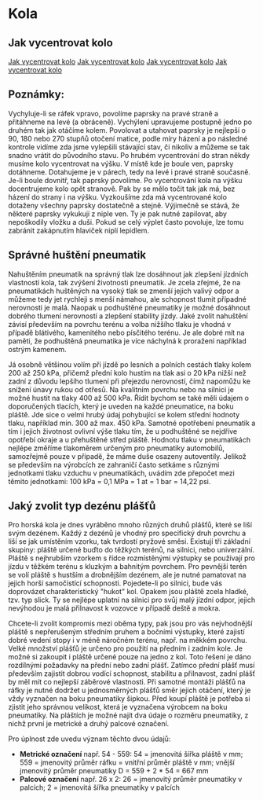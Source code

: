 # Kola

## Jak vycentrovat kolo
[Jak vycentrovat kolo](http://www.youtube.com/watch?v=Eg9ZfzLnTl0)
[Jak vycentrovat kolo](http://www.youtube.com/watch?v=a25vC5zsf6A)
[Jak vycentrovat kolo](http://www.youtube.com/watch?v=aPIeiFzPcrI)
[Jak vycentrovat kolo](http://www.youtube.com/watch?v=TcoSgl3qiHU)

## Poznámky:
Vychyluje-li se ráfek vpravo, povolíme paprsky na pravé straně a přitáhneme na levé (a obráceně). Vychýlení upravujeme postupně jedno po druhém tak jak otáčíme kolem. Povolovat a utahovat paprsky je nejlepší o 90, 180 nebo 270 stupňů otočení matice, podle míry házení a po následné kontrole vidíme zda jsme vylepšili stávající stav, či nikoliv a můžeme se tak snadno vrátit do původního stavu. Po hrubém vycentrování do stran někdy musíme kolo vycentrovat na výšku. V místě kde je boule ven, paprsky dotáhneme. Dotahujeme je v párech, tedy na levé i pravé straně současně. Je-li boule dovnitř, tak paprsky povolíme. Po vycentrování kola na výšku docentrujeme kolo opět stranově. Pak by se mělo točit tak jak má, bez házení do strany i na výšku. Vyzkoušíme zda má vycentrované kolo dotaženy všechny paprsky dostatečně a stejně. Výjimečně se stává, že některé paprsky vykukují z niple ven. Ty je pak nutné zapilovat, aby nepoškodily vložku a duši. Pokud se celý výplet často povoluje, lze tomu zabránit zakápnutím hlaviček niplí lepidlem.

## Správné huštění pneumatik

Nahuštěním pneumatik na správný tlak lze dosáhnout jak zlepšení jízdních vlastností kola, tak zvýšení životnosti pneumatik. Je zcela zřejmé, že na pneumatikách huštěných na vysoký tlak se zmenší jejich valivý odpor a můžeme tedy jet rychleji s menší námahou, ale schopnost tlumit případné nerovnosti je malá. Naopak u podhuštěné pneumatiky je možné dosáhnout dobrého tlumení nerovností a zlepšení stability jízdy. Jaké zvolit nahuštění závisí především na povrchu terénu a volba nižšího tlaku je vhodná v případě blátivého, kamenitého nebo písčitého terénu. Je ale dobré mít na paměti, že podhuštěná pneumatika je více náchylná k proražení například ostrým kamenem.

Já osobně většinou volím při jízdě po lesních a polních cestách tlaky kolem 200 až 250 kPa, přičemž přední kolo hustím na tlak asi o 20 kPa nižší než zadní z důvodu lepšího tlumení při přejezdu nerovností, čímž napomůžu ke snížení únavy rukou od otřesů. Na kvalitním povrchu nebo na silnici je možné hustit na tlaky 400 až 500 kPa. Řídit bychom se také měli údajem o doporučených tlacích, který je uveden na každé pneumatice, na boku pláště. Jde sice o velmi hrubý údaj pohybující se kolem střední hodnoty tlaku, například min. 300 až max. 450 kPa. Samotné opotřebení pneumatik a tím i jejich životnost ovlivní výše tlaku tím, že u podhuštěné se nejdříve opotřebí okraje a u přehuštěné střed pláště. Hodnotu tlaku v pneumatikách nejlépe změříme tlakoměrem určeným pro pneumatiky automobilů, samozřejmě pouze v případě, že máme duše osazeny autoventily. Jelikož se především na výrobcích ze zahraničí často setkáme s různými jednotkami tlaku vzduchu v pneumatikách, uvádím zde přepočet mezi těmito jednotkami: 100 kPa = 0,1 MPa = 1 at = 1 bar = 14,22 psi.

## Jaký zvolit typ dezénu plášťů

Pro horská kola je dnes vyráběno mnoho různých druhů plášťů, které se liší svým dezénem. Každý z dezénů je vhodný pro specifický druh povrchu a liší se jak umístěním vzorku, tak tvrdostí pryžové směsi. Existují tři základní skupiny: pláště určené buďto do těžkých terénů, na silnici, nebo univerzální. Pláště s nejhrubším vzorkem s řídce rozmístěnými výstupky se používají pro jízdu v těžkém terénu s kluzkým a bahnitým povrchem. Pro pevnější terén se volí pláště s hustším a drobnějším dezénem, ale je nutné pamatovat na jejich horší samočistící schopnosti. Pojedete-li po silnici, bude vás doprovázet charakteristický "hukot" kol. Opakem jsou pláště zcela hladké, tzv. typ slick. Ty se nejlépe uplatní na silnici pro svůj malý jízdní odpor, jejich nevýhodou je malá přilnavost k vozovce v případě deště a mokra.

Chcete-li zvolit kompromis mezi oběma typy, pak jsou pro vás nejvhodnější pláště s nepřerušeným středním pruhem a bočními výstupky, které zajistí dobré vedení stopy i v méně náročném terénu, např. na měkkém povrchu. Velké množství plášťů je určeno pro použití na předním i zadním kole. Je možné si zakoupit i pláště určené pouze na jedno z kol. Toto řešení je dáno rozdílnými požadavky na přední nebo zadní plášť. Zatímco přední plášť musí především zajistit dobrou vodící schopnost, stabilitu a přilnavost, zadní plášť by měl mít co nejlepší záběrové vlastnosti. Při samotné montáži plášťů na ráfky je nutné dodržet u jednosměrných plášťů směr jejich otáčení, který je vždy vyznačen na boku pneumatiky šipkou. Před koupí pláště je potřeba si zjistit jeho správnou velikost, která je vyznačena výrobcem na boku pneumatiky. Na pláštích je možné najít dva údaje o rozměru pneumatiky, z nichž první je metrické a druhý palcové označení.

Pro úplnost zde uvedu význam těchto dvou údajů:
- **Metrické označení** např. 54 - 559: 54 = jmenovitá šířka pláště v mm; 559 = jmenovitý průměr ráfku = vnitřní průměr pláště v mm; vnější jmenovitý průměr pneumatiky D = 559 + 2 * 54 = 667 mm
- **Palcové označení** např. 26 x 2: 26 = jmenovitý průměr pneumatiky v palcích; 2 = jmenovitá šířka pneumatiky v palcích
